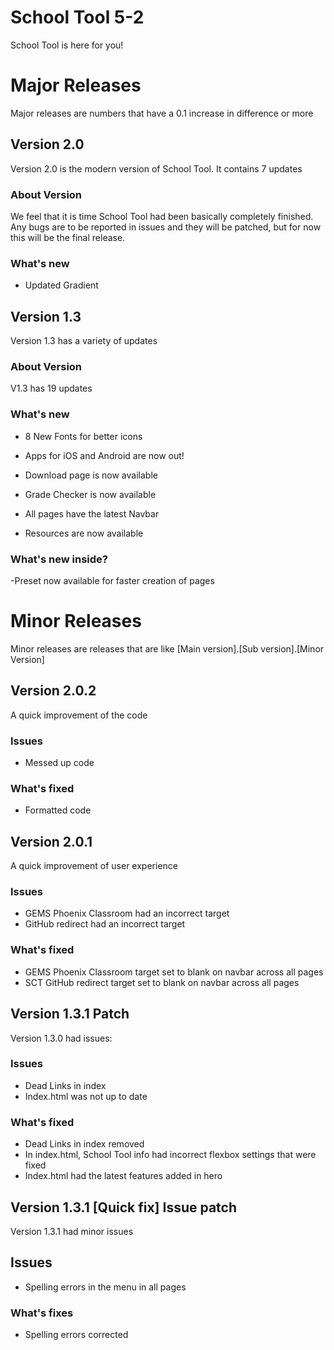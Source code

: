 # School Tool 5-2
 School Tool is here for you!

# Major Releases
Major releases are numbers that have a 0.1 increase in difference or more

## Version 2.0
Version 2.0 is the modern version of School Tool. It contains 7 updates

### About Version 
We feel that it is time School Tool had been basically completely finished. Any bugs are to be reported in issues and they will be patched, but for now this will be the final release.

### What's new
- Updated Gradient

## Version 1.3
Version 1.3 has a variety of updates

### About Version
V1.3 has 19 updates

### What's new
- 8 New Fonts for better icons

- Apps for iOS and Android are now out!

- Download page is now available

- Grade Checker is now available

- All pages have the latest Navbar

- Resources are now available


### What's new inside?
-Preset now available for faster creation of pages

# Minor Releases
Minor releases are releases that are like [Main version].[Sub version].[Minor Version]

## Version 2.0.2
A quick improvement of the code

### Issues
- Messed up code

### What's fixed
- Formatted code

## Version 2.0.1
A quick improvement of user experience

### Issues
- GEMS Phoenix Classroom had an incorrect target
- GitHub redirect had an incorrect target

### What's fixed
- GEMS Phoenix Classroom target set to blank on navbar across all pages
- SCT GitHub redirect target set to blank on navbar across all pages

## Version 1.3.1 Patch
Version 1.3.0 had issues:

### Issues
- Dead Links in index
- Index.html was not up to date

### What's fixed
- Dead Links in index removed
- In index.html, School Tool info had incorrect flexbox settings that were fixed
- Index.html had the latest features added in hero

## Version 1.3.1 [Quick fix] Issue patch
Version 1.3.1 had minor issues

## Issues
- Spelling errors in the menu in all pages

### What's fixes
- Spelling errors corrected
